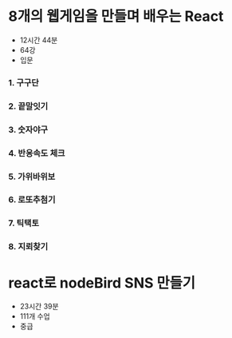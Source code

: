 # 8개의 웹게임을 만들며 배우는 React

- 12시간 44분
- 64강
- 입문

### 1. 구구단

### 2. 끝말잇기

### 3. 숫자야구

### 4. 반응속도 체크

### 5. 가위바위보

### 6. 로또추첨기

### 7. 틱택토

### 8. 지뢰찾기

# react로 nodeBird SNS 만들기

- 23시간 39분
- 111개 수업
- 중급
